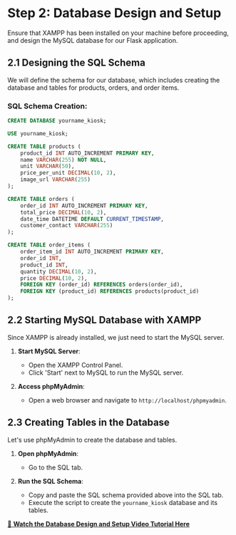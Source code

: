 # Step 2: Database Design and Setup

Ensure that XAMPP has been installed on your machine before proceeding, and design the MySQL database for our Flask application.

## 2.1 Designing the SQL Schema
We will define the schema for our database, which includes creating the database and tables for products, orders, and order items.

### SQL Schema Creation:

```sql
CREATE DATABASE yourname_kiosk;

USE yourname_kiosk;

CREATE TABLE products (
    product_id INT AUTO_INCREMENT PRIMARY KEY,
    name VARCHAR(255) NOT NULL,
    unit VARCHAR(50),
    price_per_unit DECIMAL(10, 2),
    image_url VARCHAR(255)
);

CREATE TABLE orders (
    order_id INT AUTO_INCREMENT PRIMARY KEY,
    total_price DECIMAL(10, 2),
    date_time DATETIME DEFAULT CURRENT_TIMESTAMP,
    customer_contact VARCHAR(255)
);

CREATE TABLE order_items (
    order_item_id INT AUTO_INCREMENT PRIMARY KEY,
    order_id INT,
    product_id INT,
    quantity DECIMAL(10, 2),
    price DECIMAL(10, 2),
    FOREIGN KEY (order_id) REFERENCES orders(order_id),
    FOREIGN KEY (product_id) REFERENCES products(product_id)
);
```

## 2.2 Starting MySQL Database with XAMPP
Since XAMPP is already installed, we just need to start the MySQL server.

1. **Start MySQL Server**:
   - Open the XAMPP Control Panel.
   - Click 'Start' next to MySQL to run the MySQL server.

2. **Access phpMyAdmin**:
   - Open a web browser and navigate to `http://localhost/phpmyadmin`.

## 2.3 Creating Tables in the Database
Let's use phpMyAdmin to create the database and tables.

1. **Open phpMyAdmin**:
   - Go to the SQL tab.

2. **Run the SQL Schema**:
   - Copy and paste the SQL schema provided above into the SQL tab.
   - Execute the script to create the `yourname_kiosk` database and its tables.

[🎥 **Watch the Database Design and Setup Video Tutorial Here**](https://www.example.com/video-tutorial)
